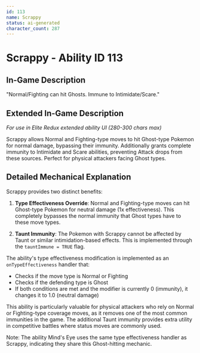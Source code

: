 ```yaml
---
id: 113
name: Scrappy
status: ai-generated
character_count: 287
---
```


# Scrappy - Ability ID 113

## In-Game Description
"Normal/Fighting can hit Ghosts. Immune to Intimidate/Scare."

## Extended In-Game Description
*For use in Elite Redux extended ability UI (280-300 chars max)*

Scrappy allows Normal and Fighting-type moves to hit Ghost-type Pokemon for normal damage, bypassing their immunity. Additionally grants complete immunity to Intimidate and Scare abilities, preventing Attack drops from these sources. Perfect for physical attackers facing Ghost types.

## Detailed Mechanical Explanation

Scrappy provides two distinct benefits:

1. **Type Effectiveness Override**: Normal and Fighting-type moves can hit Ghost-type Pokemon for neutral damage (1x effectiveness). This completely bypasses the normal immunity that Ghost types have to these move types.

2. **Taunt Immunity**: The Pokemon with Scrappy cannot be affected by Taunt or similar intimidation-based effects. This is implemented through the `tauntImmune = TRUE` flag.

The ability's type effectiveness modification is implemented as an `onTypeEffectiveness` handler that:
- Checks if the move type is Normal or Fighting
- Checks if the defending type is Ghost
- If both conditions are met and the modifier is currently 0 (immunity), it changes it to 1.0 (neutral damage)

This ability is particularly valuable for physical attackers who rely on Normal or Fighting-type coverage moves, as it removes one of the most common immunities in the game. The additional Taunt immunity provides extra utility in competitive battles where status moves are commonly used.

Note: The ability Mind's Eye uses the same type effectiveness handler as Scrappy, indicating they share this Ghost-hitting mechanic.